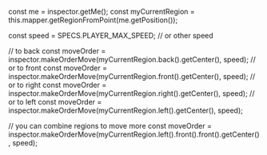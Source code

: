 const me = inspector.getMe();
const myCurrentRegion = this.mapper.getRegionFromPoint(me.getPosition());

const speed = SPECS.PLAYER_MAX_SPEED; // or other speed

// to back
const moveOrder = inspector.makeOrderMove(myCurrentRegion.back().getCenter(), speed);
// or to front
const moveOrder = inspector.makeOrderMove(myCurrentRegion.front().getCenter(), speed);
// or to right
const moveOrder = inspector.makeOrderMove(myCurrentRegion.right().getCenter(), speed);
// or to left
const moveOrder = inspector.makeOrderMove(myCurrentRegion.left().getCenter(), speed);

// you can combine regions to move more
const moveOrder = inspector.makeOrderMove(myCurrentRegion.left().front().front().getCenter(), speed);